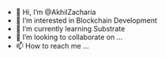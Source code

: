 - 👋 Hi, I’m @AkhilZacharia
- 👀 I’m interested in Blockchain Development
- 🌱 I’m currently learning Substrate
- 💞️ I’m looking to collaborate on ...
- 📫 How to reach me ...

<!---
AkhilZacharia/AkhilZacharia is a ✨ special ✨ repository because its `README.md` (this file) appears on your GitHub profile.
You can click the Preview link to take a look at your changes.
--->
